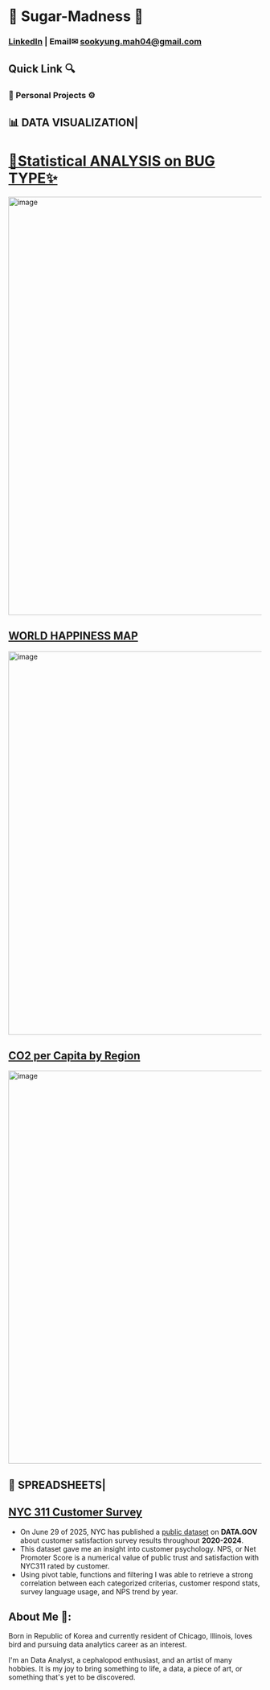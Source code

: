 # 🍰 Sugar-Madness 🍴

### [LinkedIn](https://www.linkedin.com/feed/) | Email✉ sookyung.mah04@gmail.com

## Quick Link 🔍
### 📄 Personal Projects ⚙
## 📊 DATA VISUALIZATION|
# [🐞Statistical ANALYSIS on BUG TYPE✨](https://public.tableau.com/app/profile/soo.kyung.mah/viz/StatisticalAnalysisonBugTypes/1)
<img width="1447" height="832" alt="image" src="https://github.com/user-attachments/assets/e5a64d5c-93fa-435b-b68d-ecdd13aede59" />


## [WORLD HAPPINESS MAP](https://public.tableau.com/app/profile/soo.kyung.mah/viz/WorldHappinessDataMap_17557810482750/10_Color-BlindDashboard)
<img width="895" height="763" alt="image" src="https://github.com/user-attachments/assets/15a09d34-05db-478d-a781-60daf3019196" />

## [CO2 per Capita by Region](https://public.tableau.com/app/profile/soo.kyung.mah/viz/CO2PerCapitaByRegion_17557955035620/2_1#1)
<img width="998" height="782" alt="image" src="https://github.com/user-attachments/assets/b0b37355-0673-47cf-bcd1-72572d9db107" />

## 📰 SPREADSHEETS|
## [NYC 311 Customer Survey](https://docs.google.com/spreadsheets/d/1_yhodbfNVuk6EmkKw1EmDwqMifFzOBZ7isYoeFnagnM/edit?usp=sharing)
- On June 29 of 2025, NYC has published a [public dataset](https://catalog.data.gov/dataset/311-customer-satisfaction-survey) on **DATA.GOV** about customer satisfaction survey results throughout **2020-2024**.
- This dataset gave me an insight into customer psychology. NPS, or Net Promoter Score is a numerical value of public trust and satisfaction with NYC311 rated by customer.
- Using pivot table, functions and filtering I was able to retrieve a strong correlation between each categorized criterias, customer respond stats, survey language usage, and NPS trend by year.


## About Me 📝:
Born in Republic of Korea and currently resident of Chicago, Illinois, loves bird and pursuing data analytics career as an interest.

I'm an Data Analyst, a cephalopod enthusiast, and an artist of many hobbies.
It is my joy to bring something to life, a data, a piece of art, or something that's yet to be discovered.



